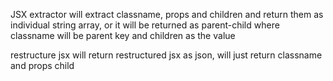 JSX extractor will extract classname, props and children and return them as individual string array, or it will be returned as parent-child where classname will be parent key and children as the value

restructure jsx will return restructured jsx as json, will just return classname and props child 